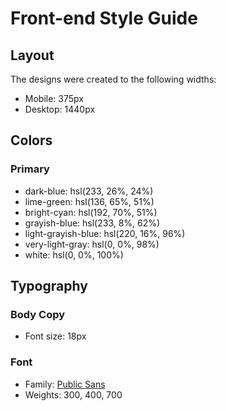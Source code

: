 # Front-end Style Guide

## Layout

The designs were created to the following widths:

- Mobile: 375px
- Desktop: 1440px

## Colors

### Primary

- dark-blue: hsl(233, 26%, 24%)
- lime-green: hsl(136, 65%, 51%)
- bright-cyan: hsl(192, 70%, 51%)
- grayish-blue: hsl(233, 8%, 62%)
- light-grayish-blue: hsl(220, 16%, 96%)
- very-light-gray: hsl(0, 0%, 98%)
- white: hsl(0, 0%, 100%)

## Typography

### Body Copy

- Font size: 18px

### Font

- Family: [Public Sans](https://fonts.google.com/specimen/Public+Sans)
- Weights: 300, 400, 700